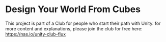 # Design Your World From Cubes

This project is part of a Club for people who start their path with Unity.
for more content and explanations, please join the club for free here: https://nas.io/unity-club-flux
